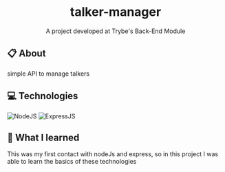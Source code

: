 <h1 align="center" height="700">
  talker-manager
</h1>

<p align="center">
  A project developed at Trybe's Back-End Module
</p>

## 📋 About
simple API to manage talkers

## 💻 Technologies
![NodeJS](https://img.shields.io/badge/Node.js-43853D?style=for-the-badge&logo=node.js&logoColor=white)
![ExpressJS](https://img.shields.io/badge/Express.js-404D59?style=for-the-badge&logo=express)

## 🧠 What I learned
This was my first contact with nodeJs and express, so in this project I was able to learn the basics of these technologies
